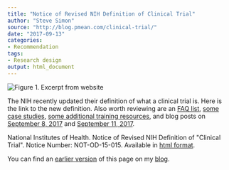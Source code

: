 ```yaml
---
title: "Notice of Revised NIH Definition of Clinical Trial"
author: "Steve Simon"
source: "http://blog.pmean.com/clinical-trial/"
date: "2017-09-13"
categories:
- Recommendation
tags:
- Research design
output: html_document
---
```


![Figure 1. Excerpt from website](http://www.pmean.com/new-images/17/clinical-trial01.png)

<div class="notes">

The NIH recently updated their definition of what a clinical trial is. Here is the link to the new definition. Also worth reviewing are an [FAQ list][nih2],  [some case studies][nih3], [some additional training resources][nih4], and blog posts on [September 8, 2017][nih5] and [September 11, 2017][nih6].

National Institutes of Health. Notice of Revised NIH Definition of "Clinical Trial". Notice Number: NOT-OD-15-015. Available in [html format][nih1].

You can find an [earlier version][sim1] of this page on my [blog][sim2].

[sim1]: http://blog.pmean.com/clinical-trial/
[sim2]: http://blog.pmean.com

[nih1]: https://grants.nih.gov/grants/guide/notice-files/NOT-OD-15-015.html
[nih2]: https://grants.nih.gov/grants/policy/faq_clinical_trial_definition.htm
[nih3]: https://grants.nih.gov/policy/clinical-trials/case-studies.htm
[nih4]: https://grants.nih.gov/policy/clinical-trials/training-resources.htm
[nih5]: https://nexus.od.nih.gov/all/2017/09/08/continuing-to-clarify-the-nih-definition-of-a-clinical-trial/
[nih6]: https://nexus.od.nih.gov/all/2017/09/11/spreading-the-word-about-policies-impacting-human-subjects-research-and-clinical-trials/

</div>



